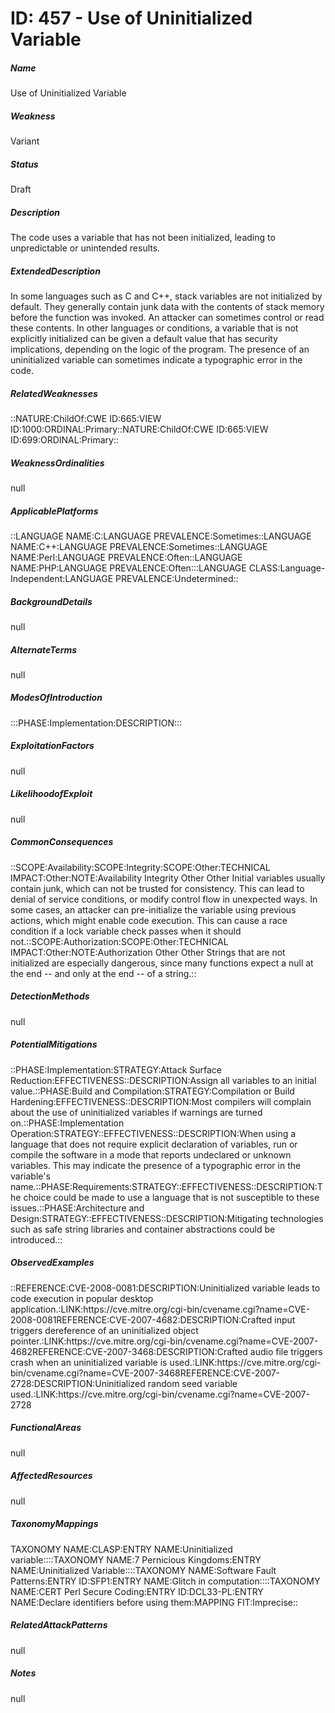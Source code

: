 # ID: 457 - Use of Uninitialized Variable
<h5>Name</h5>Use of Uninitialized Variable
<h5>Weakness</h5>Variant
<h5>Status</h5>Draft
<h5>Description</h5>The code uses a variable that has not been initialized, leading to unpredictable or unintended results.
<h5>ExtendedDescription</h5>In some languages such as C and C++, stack variables are not initialized by default. They generally contain junk data with the contents of stack memory before the function was invoked. An attacker can sometimes control or read these contents. In other languages or conditions, a variable that is not explicitly initialized can be given a default value that has security implications, depending on the logic of the program. The presence of an uninitialized variable can sometimes indicate a typographic error in the code.
<h5>RelatedWeaknesses</h5>::NATURE:ChildOf:CWE ID:665:VIEW ID:1000:ORDINAL:Primary::NATURE:ChildOf:CWE ID:665:VIEW ID:699:ORDINAL:Primary::
<h5>WeaknessOrdinalities</h5>null
<h5>ApplicablePlatforms</h5>::LANGUAGE NAME:C:LANGUAGE PREVALENCE:Sometimes::LANGUAGE NAME:C++:LANGUAGE PREVALENCE:Sometimes::LANGUAGE NAME:Perl:LANGUAGE PREVALENCE:Often::LANGUAGE NAME:PHP:LANGUAGE PREVALENCE:Often:::LANGUAGE CLASS:Language-Independent:LANGUAGE PREVALENCE:Undetermined::
<h5>BackgroundDetails</h5>null
<h5>AlternateTerms</h5>null
<h5>ModesOfIntroduction</h5>:::PHASE:Implementation:DESCRIPTION:::
<h5>ExploitationFactors</h5>null
<h5>LikelihoodofExploit</h5>null
<h5>CommonConsequences</h5>::SCOPE:Availability:SCOPE:Integrity:SCOPE:Other:TECHNICAL IMPACT:Other:NOTE:Availability Integrity Other Other Initial variables usually contain junk, which can not be trusted for consistency. This can lead to denial of service conditions, or modify control flow in unexpected ways. In some cases, an attacker can pre-initialize the variable using previous actions, which might enable code execution. This can cause a race condition if a lock variable check passes when it should not.::SCOPE:Authorization:SCOPE:Other:TECHNICAL IMPACT:Other:NOTE:Authorization Other Other Strings that are not initialized are especially dangerous, since many functions expect a null at the end -- and only at the end -- of a string.::
<h5>DetectionMethods</h5>null
<h5>PotentialMitigations</h5>::PHASE:Implementation:STRATEGY:Attack Surface Reduction:EFFECTIVENESS::DESCRIPTION:Assign all variables to an initial value.::PHASE:Build and Compilation:STRATEGY:Compilation or Build Hardening:EFFECTIVENESS::DESCRIPTION:Most compilers will complain about the use of uninitialized variables if warnings are turned on.::PHASE:Implementation Operation:STRATEGY::EFFECTIVENESS::DESCRIPTION:When using a language that does not require explicit declaration of variables, run or compile the software in a mode that reports undeclared or unknown variables. This may indicate the presence of a typographic error in the variable's name.::PHASE:Requirements:STRATEGY::EFFECTIVENESS::DESCRIPTION:The choice could be made to use a language that is not susceptible to these issues.::PHASE:Architecture and Design:STRATEGY::EFFECTIVENESS::DESCRIPTION:Mitigating technologies such as safe string libraries and container abstractions could be introduced.::
<h5>ObservedExamples</h5>::REFERENCE:CVE-2008-0081:DESCRIPTION:Uninitialized variable leads to code execution in popular desktop application.:LINK:https://cve.mitre.org/cgi-bin/cvename.cgi?name=CVE-2008-0081REFERENCE:CVE-2007-4682:DESCRIPTION:Crafted input triggers dereference of an uninitialized object pointer.:LINK:https://cve.mitre.org/cgi-bin/cvename.cgi?name=CVE-2007-4682REFERENCE:CVE-2007-3468:DESCRIPTION:Crafted audio file triggers crash when an uninitialized variable is used.:LINK:https://cve.mitre.org/cgi-bin/cvename.cgi?name=CVE-2007-3468REFERENCE:CVE-2007-2728:DESCRIPTION:Uninitialized random seed variable used.:LINK:https://cve.mitre.org/cgi-bin/cvename.cgi?name=CVE-2007-2728
<h5>FunctionalAreas</h5>null
<h5>AffectedResources</h5>null
<h5>TaxonomyMappings</h5>TAXONOMY NAME:CLASP:ENTRY NAME:Uninitialized variable::::TAXONOMY NAME:7 Pernicious Kingdoms:ENTRY NAME:Uninitialized Variable::::TAXONOMY NAME:Software Fault Patterns:ENTRY ID:SFP1:ENTRY NAME:Glitch in computation::::TAXONOMY NAME:CERT Perl Secure Coding:ENTRY ID:DCL33-PL:ENTRY NAME:Declare identifiers before using them:MAPPING FIT:Imprecise::
<h5>RelatedAttackPatterns</h5>null
<h5>Notes</h5>null

